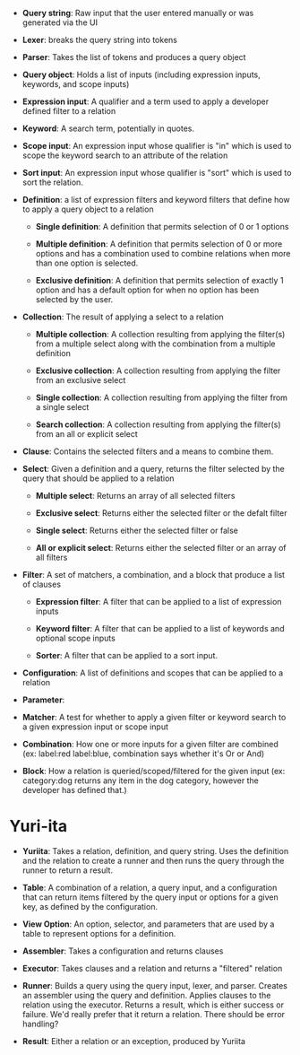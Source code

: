 - **Query string**:  Raw input that the user entered manually or was generated via the UI

- **Lexer**:  breaks the query string into tokens

- **Parser**:  Takes the list of tokens and produces a query object

- **Query object**:  Holds a list of inputs (including expression inputs, keywords, and scope inputs)

- **Expression input**:  A qualifier and a term used to apply a developer defined filter to a relation

- **Keyword**:  A search term, potentially in quotes.

- **Scope input**:  An expression input whose qualifier is "in" which is used to scope the keyword search to an attribute of the relation

- **Sort input**: An expression input whose qualifier is "sort" which is used to sort the relation.

- **Definition**:  a list of expression filters and keyword filters that define how to apply a query object to a relation
    - **Single definition**: A definition that permits selection of 0 or 1 options

    - **Multiple definition**: A definition that permits selection of 0 or more options and has a combination used to combine relations when more than one option is selected.

    - **Exclusive definition**: A definition that permits selection of exactly 1 option and has a default option for when no option has been selected by the user.

- **Collection**: The result of applying a select to a relation
    - **Multiple collection**: A collection resulting from applying the filter(s) from a multiple select along with the combination from a multiple definition

    - **Exclusive collection**: A collection resulting from applying the filter from an exclusive select

    - **Single collection**: A collection resulting from applying the filter from a single select

    - **Search collection**: A collection resulting from applying the filter(s) from an all or explicit select

- **Clause**: Contains the selected filters and a means to combine them.

- **Select**: Given a definition and a query, returns the filter selected by the query that should be applied to a relation
    - **Multiple select**: Returns an array of all selected filters

    - **Exclusive select**: Returns either the selected filter or the defalt filter

    - **Single select**: Returns either the selected filter or false

    - **All or explicit select**: Returns either the selected filter or an array of all filters

- **Filter**:   A set of matchers, a combination, and a block that produce a list of clauses

    - **Expression filter**:  A filter that can be applied to a list of expression inputs

    - **Keyword filter**:  A filter that can be applied to a list of keywords and optional scope inputs

    - **Sorter**: A filter that can be applied to a sort input.

- **Configuration**: A list of definitions and scopes that can be applied to a relation

- **Parameter**:

- **Matcher**:  A test for whether to apply a given filter or keyword search to a given expression input or scope input

- **Combination**:  How one or more inputs for a given filter are combined (ex: label:red label:blue, combination says whether it's Or or And)

- **Block**:  How a relation is queried/scoped/filtered for the given input (ex: category:dog returns any item in the dog category, however the developer has defined that.)

# Yuri-ita
- **Yuriita**:  Takes a relation, definition, and query string.  Uses the definition and the relation to create a runner and then runs the query through the runner to return a result.

- **Table**: A combination of a relation, a query input, and a configuration that can return items filtered by the query input or options for a given key, as defined by the configuration.

- **View Option**: An option, selector, and parameters that are used by a table to represent options for a definition.

- **Assembler**:  Takes a configuration and returns clauses

- **Executor**:  Takes clauses and a relation and returns a "filtered" relation

- **Runner**:  Builds a query using the query input, lexer, and parser.  Creates an assembler using the query and definition. Applies clauses to the relation using the executor. Returns a result, which is either success or failure. We'd really prefer that it return a relation. There should be error handling?

- **Result**:  Either a relation or an exception, produced by Yuriita
